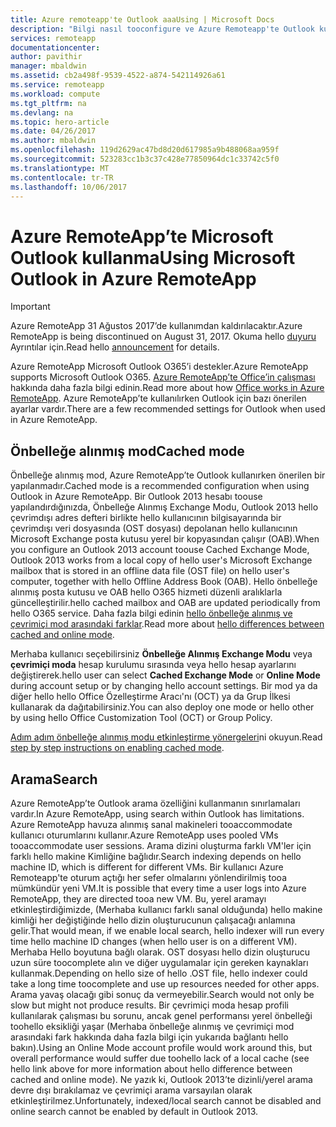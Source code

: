 ```yaml
---
title: Azure remoteapp'te Outlook aaaUsing | Microsoft Docs
description: "Bilgi nasıl tooconfigure ve Azure Remoteapp'te Outlook kullanma | Microsoft Azure"
services: remoteapp
documentationcenter: 
author: pavithir
manager: mbaldwin
ms.assetid: cb2a498f-9539-4522-a874-542114926a61
ms.service: remoteapp
ms.workload: compute
ms.tgt_pltfrm: na
ms.devlang: na
ms.topic: hero-article
ms.date: 04/26/2017
ms.author: mbaldwin
ms.openlocfilehash: 119d2629ac47bd8d20d617985a9b488068aa959f
ms.sourcegitcommit: 523283cc1b3c37c428e77850964dc1c33742c5f0
ms.translationtype: MT
ms.contentlocale: tr-TR
ms.lasthandoff: 10/06/2017
---
```

# <a name="using-microsoft-outlook-in-azure-remoteapp"></a><span data-ttu-id="57125-103">Azure RemoteApp’te Microsoft Outlook kullanma</span><span class="sxs-lookup"><span data-stu-id="57125-103">Using Microsoft Outlook in Azure RemoteApp</span></span>
> [!IMPORTANT]
> <span data-ttu-id="57125-104">Azure RemoteApp 31 Ağustos 2017’de kullanımdan kaldırılacaktır.</span><span class="sxs-lookup"><span data-stu-id="57125-104">Azure RemoteApp is being discontinued on August 31, 2017.</span></span> <span data-ttu-id="57125-105">Okuma hello [duyuru](https://go.microsoft.com/fwlink/?linkid=821148) Ayrıntılar için.</span><span class="sxs-lookup"><span data-stu-id="57125-105">Read hello [announcement](https://go.microsoft.com/fwlink/?linkid=821148) for details.</span></span>
> 
> 

<span data-ttu-id="57125-106">Azure RemoteApp Microsoft Outlook O365’i destekler.</span><span class="sxs-lookup"><span data-stu-id="57125-106">Azure RemoteApp supports Microsoft Outlook O365.</span></span> <span data-ttu-id="57125-107">[Azure RemoteApp’te Office’in çalışması](remoteapp-officesubscription.md) hakkında daha fazla bilgi edinin.</span><span class="sxs-lookup"><span data-stu-id="57125-107">Read more about how [Office works in Azure RemoteApp](remoteapp-officesubscription.md).</span></span> <span data-ttu-id="57125-108">Azure RemoteApp’te kullanılırken Outlook için bazı önerilen ayarlar vardır.</span><span class="sxs-lookup"><span data-stu-id="57125-108">There are a few recommended settings for Outlook when used in Azure RemoteApp.</span></span>

## <a name="cached-mode"></a><span data-ttu-id="57125-109">Önbelleğe alınmış mod</span><span class="sxs-lookup"><span data-stu-id="57125-109">Cached mode</span></span>
<span data-ttu-id="57125-110">Önbelleğe alınmış mod, Azure RemoteApp’te Outlook kullanırken önerilen bir yapılanmadır.</span><span class="sxs-lookup"><span data-stu-id="57125-110">Cached mode is a recommended configuration when using Outlook in Azure RemoteApp.</span></span> <span data-ttu-id="57125-111">Bir Outlook 2013 hesabı toouse yapılandırdığınızda, Önbelleğe Alınmış Exchange Modu, Outlook 2013 hello çevrimdışı adres defteri birlikte hello kullanıcının bilgisayarında bir çevrimdışı veri dosyasında (OST dosyası) depolanan hello kullanıcının Microsoft Exchange posta kutusu yerel bir kopyasından çalışır (OAB).</span><span class="sxs-lookup"><span data-stu-id="57125-111">When you configure an Outlook 2013 account toouse Cached Exchange Mode, Outlook 2013 works from a local copy of hello user's Microsoft Exchange mailbox that is stored in an offline data file (OST file) on hello user's computer, together with hello Offline Address Book (OAB).</span></span> <span data-ttu-id="57125-112">Hello önbelleğe alınmış posta kutusu ve OAB hello O365 hizmeti düzenli aralıklarla güncelleştirilir.</span><span class="sxs-lookup"><span data-stu-id="57125-112">hello cached mailbox and OAB are updated periodically from hello O365 service.</span></span> <span data-ttu-id="57125-113">Daha fazla bilgi edinin [hello önbelleğe alınmış ve çevrimiçi mod arasındaki farklar](https://technet.microsoft.com/library/jj683103.aspx).</span><span class="sxs-lookup"><span data-stu-id="57125-113">Read more about [hello differences between cached and online mode](https://technet.microsoft.com/library/jj683103.aspx).</span></span>

<span data-ttu-id="57125-114">Merhaba kullanıcı seçebilirsiniz **Önbelleğe Alınmış Exchange Modu** veya **çevrimiçi moda** hesap kurulumu sırasında veya hello hesap ayarlarını değiştirerek.</span><span class="sxs-lookup"><span data-stu-id="57125-114">hello user can select **Cached Exchange Mode** or **Online Mode** during account setup or by changing hello account settings.</span></span> <span data-ttu-id="57125-115">Bir mod ya da diğer hello hello Office Özelleştirme Aracı'nı (OCT) ya da Grup İlkesi kullanarak da dağıtabilirsiniz.</span><span class="sxs-lookup"><span data-stu-id="57125-115">You can also deploy one mode or hello other by using hello Office Customization Tool (OCT) or Group Policy.</span></span>  

<span data-ttu-id="57125-116">[Adım adım önbelleğe alınmış modu etkinleştirme yönergeleri](https://technet.microsoft.com/library/c6f4cad9-c918-420e-bab3-8b49e1885034#proc)ni okuyun.</span><span class="sxs-lookup"><span data-stu-id="57125-116">Read [step by step instructions on enabling cached mode](https://technet.microsoft.com/library/c6f4cad9-c918-420e-bab3-8b49e1885034#proc).</span></span>

## <a name="search"></a><span data-ttu-id="57125-117">Arama</span><span class="sxs-lookup"><span data-stu-id="57125-117">Search</span></span>
<span data-ttu-id="57125-118">Azure RemoteApp’te Outlook arama özelliğini kullanmanın sınırlamaları vardır.</span><span class="sxs-lookup"><span data-stu-id="57125-118">In Azure RemoteApp, using search within Outlook has limitations.</span></span> <span data-ttu-id="57125-119">Azure RemoteApp havuza alınmış sanal makineleri tooaccommodate kullanıcı oturumlarını kullanır.</span><span class="sxs-lookup"><span data-stu-id="57125-119">Azure RemoteApp uses pooled VMs tooaccommodate user sessions.</span></span> <span data-ttu-id="57125-120">Arama dizini oluşturma farklı VM'ler için farklı hello makine Kimliğine bağlıdır.</span><span class="sxs-lookup"><span data-stu-id="57125-120">Search indexing depends on hello machine ID, which is different for different VMs.</span></span> <span data-ttu-id="57125-121">Bir kullanıcı Azure Remoteapp'te oturum açtığı her sefer olmalarını yönlendirilmiş tooa mümkündür yeni VM.</span><span class="sxs-lookup"><span data-stu-id="57125-121">It is possible that every time a user logs into Azure RemoteApp, they are directed tooa new VM.</span></span> <span data-ttu-id="57125-122">Bu, yerel aramayı etkinleştirdiğimizde, (Merhaba kullanıcı farklı sanal olduğunda) hello makine kimliği her değiştiğinde hello dizin oluşturucunun çalışacağı anlamına gelir.</span><span class="sxs-lookup"><span data-stu-id="57125-122">That would mean, if we enable local search, hello indexer will run every time hello machine ID changes (when hello user is on a different VM).</span></span> <span data-ttu-id="57125-123">Merhaba Hello boyutuna bağlı olarak. OST dosyası hello dizin oluşturucu uzun süre toocomplete alın ve diğer uygulamalar için gereken kaynakları kullanmak.</span><span class="sxs-lookup"><span data-stu-id="57125-123">Depending on hello size of hello .OST file, hello indexer could take a long time toocomplete and use up resources needed for other apps.</span></span> <span data-ttu-id="57125-124">Arama yavaş olacağı gibi sonuç da vermeyebilir.</span><span class="sxs-lookup"><span data-stu-id="57125-124">Search would not only be slow but might not produce results.</span></span> <span data-ttu-id="57125-125">Bir çevrimiçi moda hesap profili kullanılarak çalışması bu sorunu, ancak genel performansı yerel önbelleği toohello eksikliği yaşar (Merhaba önbelleğe alınmış ve çevrimiçi mod arasındaki fark hakkında daha fazla bilgi için yukarıda bağlantı hello bakın).</span><span class="sxs-lookup"><span data-stu-id="57125-125">Using an Online Mode account profile would work around this, but overall performance would suffer due toohello lack of a local cache (see hello link above for more information about hello difference between cached and online mode).</span></span> <span data-ttu-id="57125-126">Ne yazık ki, Outlook 2013’te dizinli/yerel arama devre dışı bırakılamaz ve çevrimiçi arama varsayılan olarak etkinleştirilmez.</span><span class="sxs-lookup"><span data-stu-id="57125-126">Unfortunately, indexed/local search cannot be disabled and online search cannot be enabled by default in Outlook 2013.</span></span>

